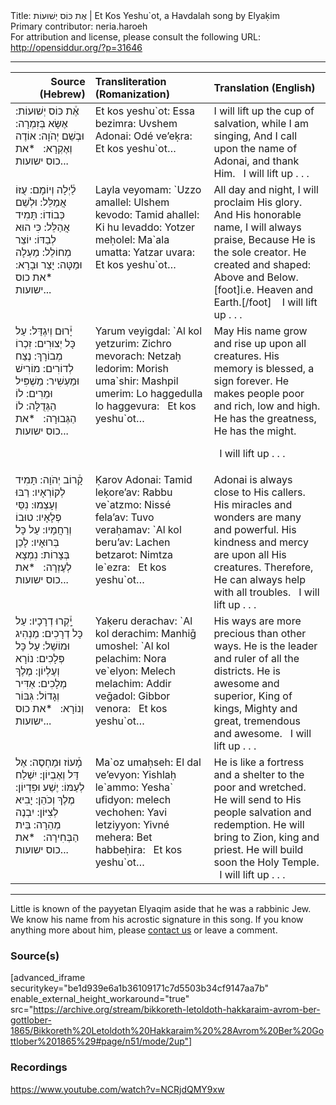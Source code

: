 <html>
<head></head>
<body>
Title: אֶת כּוֹס יְשׁוּעוֹת | Et Kos Yeshu`ot, a Havdalah song by Elyaḳim<br />
Primary contributor: neria.haroeh<br />
For attribution and license, please consult the following URL: <a href="http://opensiddur.org/?p=31646">http://opensiddur.org/?p=31646</a>
<p />
<hr />

<table style="width:100%;margin-left: auto;margin-right: auto;" class="draggable">
<thead><tr><th id="x" style="text-align: right;">Source (Hebrew)</th><th style="text-align: left;">Transliteration (Romanization)</th><th style="text-align: left;">Translation (English)</th></tr></thead>
<tbody>
<tr><td style="vertical-align:top;">
<div class="liturgy"><span lang="he">
אֶ֒ת כּוֹס יְשׁוּעוֹת: אֶשָּׂא בְּזִמְרָה:
 וּבְשֵׁם יְהֹוָה: אוֹדֶה וְאֶקְרָא:
&nbsp;
*את כוס ישועות...
</span></div></td>
 
<td style="vertical-align:top;">
<div class="english">
Et kos yeshu`ot:  Essa bezimra:  
Uvshem Adonai:  Odé ve’eḳra:
&nbsp;
Et kos yeshu`ot…
</div></td>
 
<td style="vertical-align:top;">
<div class="english">
I will lift up the cup of salvation, while I am singing, 
And I call upon the name of Adonai, and thank Him.
&nbsp;
I will lift up . . .
</div></td></tr>


<tr><td style="vertical-align:top;">
<div class="liturgy"><span lang="he">
לַ֒יְלָה וְיוֹמָם: עֻזּוֹ אֲמַלֵּל:
וּלְשֵׁם כְּבוֹדוֹ: תָּמִיד אֲהַלֵּל:
כִּי הוּא לְבַדּוֹ: יוֹצֵר מְחוֹלֵל: 
מַעְלָה וּמַטָּה: יָצַר וּבָרָא:
&nbsp;
*את כוס ישועות...
</span></div></td>
 
<td style="vertical-align:top;">
<div class="english">
Layla veyomam:  `Uzzo amallel:  
Ulshem kevodo:  Tamid ahallel:  
Ki hu levaddo:  Yotzer meḥolel:  
Ma`ala umatta:  Yatzar uvara:
&nbsp;
Et kos yeshu`ot…
</div></td>
 
<td style="vertical-align:top;">
<div class="english">
All day and night, I will proclaim His glory.
And His honorable name, I will always praise,
Because He is the sole creator.
He created and shaped: Above and Below.[foot]i.e. Heaven and Earth.[/foot]&nbsp;
&nbsp;
I will lift up . . .
</div></td></tr>


<tr><td style="vertical-align:top;">
<div class="liturgy"><span lang="he">
יָ֒רוּם וְיִגְדַּל: עַל כָּל יְצוּרִים:
 זִכְרוֹ מְבוֹרָךְ: נֶצַח לְדוֹרִים:
 מוֹרִישׁ וּמַעְשִׁיר: מַשְׁפִּיל וּמֵרִים:
 לוֹ הַגְּדֻלָּה: לוֹ הַגְּבוּרָה:
&nbsp;
*את כוס ישועות...
</span></div></td>
 
<td style="vertical-align:top;">
<div class="english">
Yarum veyigdal: `Al kol yetzurim:  
Zichro mevorach:  Netzaḥ ledorim:  
Morish uma`shir:  Mashpil umerim:  
Lo haggedulla lo haggevura:
&nbsp;
Et kos yeshu`ot…
</div></td>
 
<td style="vertical-align:top;">
<div class="english">
May His name grow and rise up upon all creatures.
His memory is blessed, a sign forever.
He makes people poor and rich, low and high.
He has the greatness, He has the might.

&nbsp;
I will lift up . . .
</div></td></tr>


<tr><td style="vertical-align:top;">
<div class="liturgy"><span lang="he">
קָ֒רוֹב יְהֹוָה: תָּמִיד לְקוֹרְאָיו:
רַבּוּ וְעָצְמוּ: נִסֵּי פְלָאָיו:
טוּבוֹ וְרַחֲמָיו: עַל כָּל בְּרוּאָיו:
 לָכֵן בְּצָרוֹת: נִמְצָא לְעֶזְרָה:
&nbsp;
*את כוס ישועות...
</span></div></td>
 
<td style="vertical-align:top;">
<div class="english">
Ḳarov Adonai: Tamid leḳore’av:  
Rabbu ve`atzmo:  Nissé fela’av:  
Tuvo veraḥamav:  `Al kol beru’av:  
Lachen betzarot:  Nimtza le`ezra:
&nbsp;
Et kos yeshu`ot…
</div></td>
 
<td style="vertical-align:top;">
<div class="english">
Adonai is always close to His callers.
His miracles and wonders are many and powerful.
His kindness and mercy are upon all His creatures.
Therefore, He can always help with all troubles.
&nbsp;
I will lift up . . .
</div></td></tr>


<tr><td style="vertical-align:top;">
<div class="liturgy"><span lang="he">
יָֽ֒קְרוּ דְרָכָיו: עַל כָּל דְרָכִים:
 מַנְהִיג וּמוֹשֵׁל: עַל כָּל פְּלָכִים:
 נוֹרָא וְעֶלְיוֹן: מֶלֶךְ מְלָכִים:
 אַדִּיר וְגָדוֹל: גִּבּוֹר וְנוֹרָא:
&nbsp;
*את כוס ישועות...
</span></div></td>
 
<td style="vertical-align:top;">
<div class="english">
Yaḳeru derachav: `Al kol derachim:  
Manhiḡ umoshel:  `Al kol pelachim:  
Nora ve`elyon:  Melech melachim:  
Addir veḡadol:  Gibbor venora:
&nbsp;
Et kos yeshu`ot…
</div></td>
 
<td style="vertical-align:top;">
<div class="english">
His ways are more precious than other ways.
He is the leader and ruler of all the districts. 
He is awesome and superior, King of kings,
Mighty and great, tremendous and awesome.
&nbsp;
I will lift up . . .
</div></td></tr>


<tr><td style="vertical-align:top;">
<div class="liturgy"><span lang="he">
מָ֒עוֹז וּמַחְסֶה: אֶל דַּל וְאֶבְיוֹן:
 יִשְׁלַח לְעַמּוֹ: יֶשַׁע וּפִדְיוֹן:
 מֶלֶךְ וְכֹהֵן: יָבִיא לְצִיּוֹן:
 יִבְנֶה מְהֵרָה: בֵּית הַבְּחִירָה:
&nbsp;
*את כוס ישועות...
</span></div></td>
 
<td style="vertical-align:top;">
<div class="english">
Ma`oz umaḥseh:  El dal ve’evyon:  
Yishlaḥ le`ammo:  Yesha` ufidyon: 
melech vechohen:  Yavi letziyyon:  
Yivné mehera:  Bet habbeḥira:
&nbsp;
Et kos yeshu`ot…
</div></td>
 
<td style="vertical-align:top;">
<div class="english">
He is like a fortress and a shelter to the poor and wretched.
He will send to His people salvation and redemption.
He will bring to Zion, king and priest.
He will build soon the Holy Temple.
&nbsp;
I will lift up . . .
</div></td></tr>
</tbody></table>

<hr />

Little is known of the payyetan Elyaqim aside that he was a rabbinic Jew. We know his name from his acrostic signature in this song. If you know anything more about him, please <a href="/contact/">contact us</a> or leave a comment.

<h3>Source(s)</h3>

[advanced_iframe securitykey="be1d939e6a1b36109171c7d5503b34cf9147aa7b" enable_external_height_workaround="true" src="https://archive.org/stream/bikkoreth-letoldoth-hakkaraim-avrom-ber-gottlober-1865/Bikkoreth%20Letoldoth%20Hakkaraim%20%28Avrom%20Ber%20Gottlober%201865%29#page/n51/mode/2up"]

<h3>Recordings</h3>

https://www.youtube.com/watch?v=NCRjdQMY9xw

&nbsp;
</body>
</html>